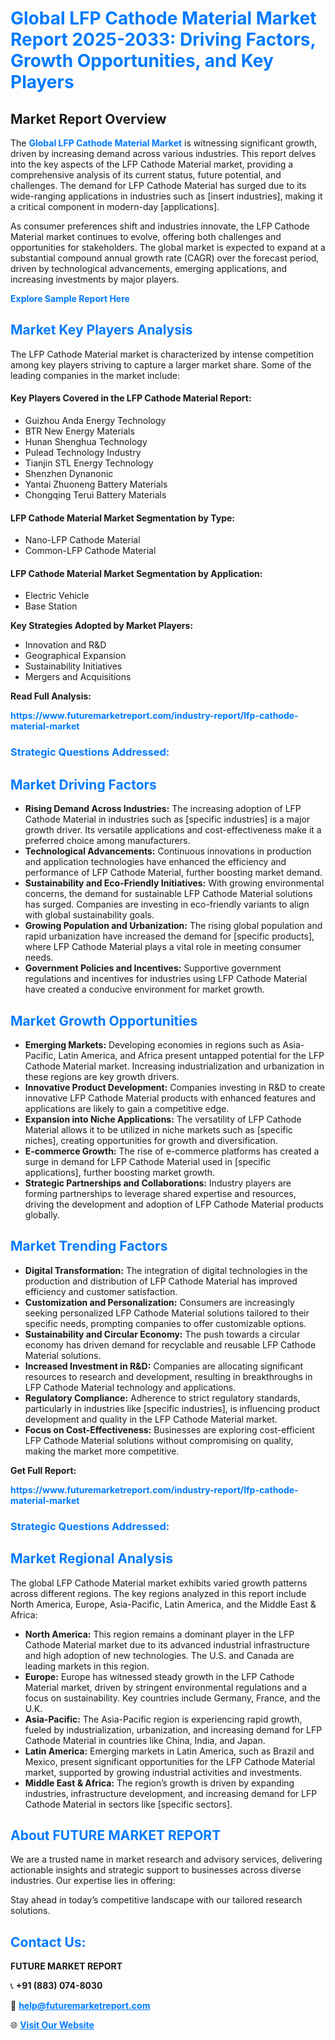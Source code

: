 <h1 style="color: #007BFF;">Global LFP Cathode Material Market Report 2025-2033: Driving Factors, Growth Opportunities, and Key Players</h1>

<section id="overview">
<h2>Market Report Overview</h2>
<p>The <a href="https://www.futuremarketreport.com/industry-report/lfp-cathode-material-market" style="color: #007BFF; text-decoration: none;"><strong>Global LFP Cathode Material Market</strong></a> is witnessing significant growth, driven by increasing demand across various industries. This report delves into the key aspects of the LFP Cathode Material market, providing a comprehensive analysis of its current status, future potential, and challenges. The demand for LFP Cathode Material has surged due to its wide-ranging applications in industries such as [insert industries], making it a critical component in modern-day [applications].</p>
<p>As consumer preferences shift and industries innovate, the LFP Cathode Material market continues to evolve, offering both challenges and opportunities for stakeholders. The global market is expected to expand at a substantial compound annual growth rate (CAGR) over the forecast period, driven by technological advancements, emerging applications, and increasing investments by major players.</p>
</section>

<section id="overview">
<p><a href="https://www.futuremarketreport.com/request-sample/reportId=57110" style="color: #007BFF; text-decoration: none;"><strong>Explore Sample Report Here</strong></a></p>
</section>

<section id="key-players">
<h2 style="color: #007BFF;">Market Key Players Analysis</h2>
<p>The LFP Cathode Material market is characterized by intense competition among key players striving to capture a larger market share. Some of the leading companies in the market include:</p>
<h4>Key Players Covered in the LFP Cathode Material Report:</h4>
<ul><li>Guizhou Anda Energy Technology</li><li>BTR New Energy Materials</li><li>Hunan Shenghua Technology</li><li>Pulead Technology Industry</li><li>Tianjin STL Energy Technology</li><li>Shenzhen Dynanonic</li><li>Yantai Zhuoneng Battery Materials</li><li>Chongqing Terui Battery Materials</li></ul>
<h4>LFP Cathode Material Market Segmentation by Type:</h4>
<ul><li>Nano-LFP Cathode Material</li><li>Common-LFP Cathode Material</li></ul>

<h4>LFP Cathode Material Market Segmentation by Application:</h4>
<ul><li>Electric Vehicle</li><li>Base Station</li></ul>
<p><strong>Key Strategies Adopted by Market Players:</strong></p>
<ul>
<li>Innovation and R&D</li>
<li>Geographical Expansion</li>
<li>Sustainability Initiatives</li>
<li>Mergers and Acquisitions</li>
</ul>
</section>

<section>
<p><strong>Read Full Analysis: </strong></p><a href="https://www.futuremarketreport.com/industry-report/lfp-cathode-material-market" style="color: #007BFF; text-decoration: none;"><strong>https://www.futuremarketreport.com/industry-report/lfp-cathode-material-market</strong></a>
<h3 style="color: #007BFF;">Strategic Questions Addressed:</h3>
</section>

<section id="driving-factors">
<h2 style="color: #007BFF;">Market Driving Factors</h2>
<ul>
<li><strong>Rising Demand Across Industries:</strong> The increasing adoption of LFP Cathode Material in industries such as [specific industries] is a major growth driver. Its versatile applications and cost-effectiveness make it a preferred choice among manufacturers.</li>
<li><strong>Technological Advancements:</strong> Continuous innovations in production and application technologies have enhanced the efficiency and performance of LFP Cathode Material, further boosting market demand.</li>
<li><strong>Sustainability and Eco-Friendly Initiatives:</strong> With growing environmental concerns, the demand for sustainable LFP Cathode Material solutions has surged. Companies are investing in eco-friendly variants to align with global sustainability goals.</li>
<li><strong>Growing Population and Urbanization:</strong> The rising global population and rapid urbanization have increased the demand for [specific products], where LFP Cathode Material plays a vital role in meeting consumer needs.</li>
<li><strong>Government Policies and Incentives:</strong> Supportive government regulations and incentives for industries using LFP Cathode Material have created a conducive environment for market growth.</li>
</ul>
</section>

<section id="growth-opportunities">
<h2 style="color: #007BFF;">Market Growth Opportunities</h2>
<ul>
<li><strong>Emerging Markets:</strong> Developing economies in regions such as Asia-Pacific, Latin America, and Africa present untapped potential for the LFP Cathode Material market. Increasing industrialization and urbanization in these regions are key growth drivers.</li>
<li><strong>Innovative Product Development:</strong> Companies investing in R&D to create innovative LFP Cathode Material products with enhanced features and applications are likely to gain a competitive edge.</li>
<li><strong>Expansion into Niche Applications:</strong> The versatility of LFP Cathode Material allows it to be utilized in niche markets such as [specific niches], creating opportunities for growth and diversification.</li>
<li><strong>E-commerce Growth:</strong> The rise of e-commerce platforms has created a surge in demand for LFP Cathode Material used in [specific applications], further boosting market growth.</li>
<li><strong>Strategic Partnerships and Collaborations:</strong> Industry players are forming partnerships to leverage shared expertise and resources, driving the development and adoption of LFP Cathode Material products globally.</li>
</ul>
</section>

<section id="trending-factors">
<h2 style="color: #007BFF;">Market Trending Factors</h2>
<ul>
<li><strong>Digital Transformation:</strong> The integration of digital technologies in the production and distribution of LFP Cathode Material has improved efficiency and customer satisfaction.</li>
<li><strong>Customization and Personalization:</strong> Consumers are increasingly seeking personalized LFP Cathode Material solutions tailored to their specific needs, prompting companies to offer customizable options.</li>
<li><strong>Sustainability and Circular Economy:</strong> The push towards a circular economy has driven demand for recyclable and reusable LFP Cathode Material solutions.</li>
<li><strong>Increased Investment in R&D:</strong> Companies are allocating significant resources to research and development, resulting in breakthroughs in LFP Cathode Material technology and applications.</li>
<li><strong>Regulatory Compliance:</strong> Adherence to strict regulatory standards, particularly in industries like [specific industries], is influencing product development and quality in the LFP Cathode Material market.</li>
<li><strong>Focus on Cost-Effectiveness:</strong> Businesses are exploring cost-efficient LFP Cathode Material solutions without compromising on quality, making the market more competitive.</li>
</ul>
</section>

<section>
<p><strong>Get Full Report: </strong></p><a href="https://www.futuremarketreport.com/industry-report/lfp-cathode-material-market" style="color: #007BFF; text-decoration: none;"><strong>https://www.futuremarketreport.com/industry-report/lfp-cathode-material-market</strong></a>
<h3 style="color: #007BFF;">Strategic Questions Addressed:</h3>
</section>


<section id="regional-analysis">
<h2 style="color: #007BFF;">Market Regional Analysis</h2>
<p>The global LFP Cathode Material market exhibits varied growth patterns across different regions. The key regions analyzed in this report include North America, Europe, Asia-Pacific, Latin America, and the Middle East & Africa:</p>
<ul>
<li><strong>North America:</strong> This region remains a dominant player in the LFP Cathode Material market due to its advanced industrial infrastructure and high adoption of new technologies. The U.S. and Canada are leading markets in this region.</li>
<li><strong>Europe:</strong> Europe has witnessed steady growth in the LFP Cathode Material market, driven by stringent environmental regulations and a focus on sustainability. Key countries include Germany, France, and the U.K.</li>
<li><strong>Asia-Pacific:</strong> The Asia-Pacific region is experiencing rapid growth, fueled by industrialization, urbanization, and increasing demand for LFP Cathode Material in countries like China, India, and Japan.</li>
<li><strong>Latin America:</strong> Emerging markets in Latin America, such as Brazil and Mexico, present significant opportunities for the LFP Cathode Material market, supported by growing industrial activities and investments.</li>
<li><strong>Middle East & Africa:</strong> The region’s growth is driven by expanding industries, infrastructure development, and increasing demand for LFP Cathode Material in sectors like [specific sectors].</li>
</ul>
</section>

<footer>
<h2 style="color: #007BFF;">About FUTURE MARKET REPORT</h2>
<p>We are a trusted name in market research and advisory services, delivering actionable insights and strategic support to businesses across diverse industries. Our expertise lies in offering:</p>

<p>Stay ahead in today’s competitive landscape with our tailored research solutions.</p>

<h2 style="color: #007BFF;">Contact Us:</h2>
<p><strong>FUTURE MARKET REPORT</strong></p>
<p>📞 <strong>+91 (883) 074-8030</strong></p>
<p>📧 <strong><a href="mailto:help@futuremarketreport.com" style="color: #007BFF;">help@futuremarketreport.com</a></strong></p>
<p>🌐 <strong><a href="https://www.futuremarketreport.com/" style="color: #007BFF;">Visit Our Website</a></strong></p>
</footer>